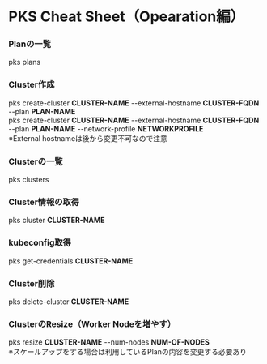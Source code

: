 # PKS Cheat Sheet（Opearation編）

### Planの一覧
pks plans  

### Cluster作成
pks create-cluster **CLUSTER-NAME** --external-hostname **CLUSTER-FQDN** --plan **PLAN-NAME**  
pks create-cluster **CLUSTER-NAME** --external-hostname **CLUSTER-FQDN** --plan **PLAN-NAME** --network-profile **NETWORKPROFILE**  
※External hostnameは後から変更不可なので注意  

### Clusterの一覧
pks clusters  

### Cluster情報の取得
pks cluster **CLUSTER-NAME**  

### kubeconfig取得
pks get-credentials **CLUSTER-NAME**  

### Cluster削除
pks delete-cluster **CLUSTER-NAME**  

### ClusterのResize（Worker Nodeを増やす）
pks resize **CLUSTER-NAME** --num-nodes **NUM-OF-NODES**  
※スケールアップをする場合は利用しているPlanの内容を変更する必要あり